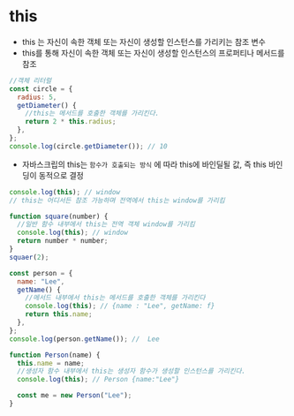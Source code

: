 # this

- this 는 자신이 속한 객체 또는 자신이 생성할 인스턴스를 가리키는 참조 변수
- this를 통해 자신이 속한 객체 또는 자신이 생성할 인스턴스의 프로퍼티나 메서드를 참조

```javascript
//객체 리터럴
const circle = {
  radius: 5,
  getDiameter() {
    //this는 메서드를 호출한 객체를 가리킨다.
    return 2 * this.radius;
  },
};
console.log(circle.getDiameter()); // 10
```

- 자바스크립의 this는 `함수가 호출되는 방식` 에 따라 this에 바인딜될 값, 즉 this 바인딩이 동적으로 결정

```javascript
console.log(this); // window
// this는 어디서든 참조 가능하며 전역에서 this는 window를 가리킴

function square(number) {
  //일반 함수 내부에서 this는 전역 객체 window를 가리킴
  console.log(this); // window
  return number * number;
}
squaer(2);

const person = {
  name: "Lee",
  getName() {
    //메서드 내부에서 this는 메서드를 호출한 객체를 가리킨다
    console.log(this); // {name : "Lee", getName: f}
    return this.name;
  },
};
console.log(person.getName()); //  Lee

function Person(name) {
  this.name = name;
  //생성자 함수 내부에서 this는 생성자 함수가 생성할 인스턴스를 가리킨다.
  console.log(this); // Person {name:"Lee"}

  const me = new Person("Lee");
}
```
